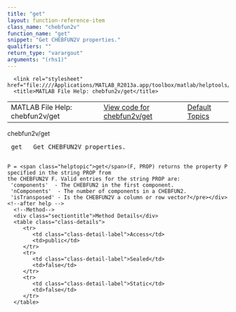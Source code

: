 ```yaml
---
title: "get"
layout: function-reference-item
class_name: "chebfun2v"
function_name: "get"
snippet: "Get CHEBFUN2V properties."
qualifiers: ""
return_type: "varargout"
arguments: "(rhs1)"
---
```


<html>
   <head>
      <meta http-equiv="Content-Type" content="text/html; charset=utf-8">
   
      <link rel="stylesheet" href="file:////Applications/MATLAB_R2013a.app/toolbox/matlab/helptools/private/helpwin.css">
      <title>MATLAB File Help: chebfun2v/get</title>
   </head>
   <body>
      <!--Single-page help-->
      <table border="0" cellspacing="0" width="100%">
         <tr class="subheader">
            <td class="headertitle">MATLAB File Help: chebfun2v/get</td>
            <td class="subheader-left"><a href="matlab:edit chebfun2v/get">View code for chebfun2v/get</a></td>
            <td class="subheader-right"><a href="matlab:helpwin">Default Topics</a></td>
         </tr>
      </table>
      <div class="title">chebfun2v/get</div>
      <div class="helptext"><pre><!--helptext --> <span class="helptopic">get</span>   Get CHEBFUN2V properties.
 
    P = <span class="helptopic">get</span>(F, PROP) returns the property P specified in the string PROP from
    the CHEBFUN2V F. Valid entries for the string PROP are:
     'components'  - The CHEBFUN2 in the first component.
     'nComponents'  - The number of components in a CHEBFUN2.
     'isTransposed' - Is the CHEBFUN2V a column or row vector?</pre></div><!--after help -->
      <!--Method-->
      <div class="sectiontitle">Method Details</div>
      <table class="class-details">
         <tr>
            <td class="class-detail-label">Access</td>
            <td>public</td>
         </tr>
         <tr>
            <td class="class-detail-label">Sealed</td>
            <td>false</td>
         </tr>
         <tr>
            <td class="class-detail-label">Static</td>
            <td>false</td>
         </tr>
      </table>
   </body>
</html>
